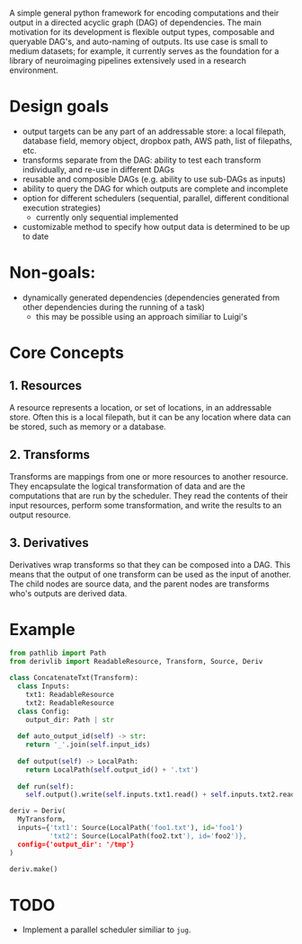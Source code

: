 A simple general python framework for encoding computations and their output in
a directed acyclic graph (DAG) of dependencies.  The main motivation for its
development is flexible output types, composable and queryable DAG's, and
auto-naming of outputs. Its use case is small to medium datasets; for example,
it currently serves as the foundation for a library of
neuroimaging pipelines extensively used in a research environment.

# Design goals

- output targets can be any part of an addressable store: a local filepath,
  database field, memory object, dropbox path, AWS path, list of filepaths, etc.
- transforms separate from the DAG: ability to test each transform individually, and re-use in different DAGs
- reusable and composible DAGs (e.g. ability to use sub-DAGs as inputs)
- ability to query the DAG for which outputs are complete and incomplete
- option for different schedulers (sequential, parallel, different conditional execution strategies)
  - currently only sequential implemented
- customizable method to specify how output data is determined to be up to date

# Non-goals:

- dynamically generated dependencies (dependencies generated from other dependencies during the running of a task)
  - this may be possible using an approach similiar to Luigi's

# Core Concepts

## 1. Resources

A resource represents a location, or set of locations, in an addressable store.
Often this is a local 
filepath, but it can be any location where data can be stored, such as memory or a database.

## 2. Transforms

Transforms are mappings from one or more resources to another resource.  They
encapsulate the logical transformation of data and are the computations that are
run by the scheduler.  They read the contents of their input resources, perform
some transformation, and write the results to an output resource.

## 3. Derivatives

Derivatives wrap transforms so that they can be composed into a DAG.  This means
that the output of one transform can be used as the input of another.  The child
nodes are source data, and the parent nodes are transforms who's outputs are
derived data.

# Example

``` python
from pathlib import Path
from derivlib import ReadableResource, Transform, Source, Deriv

class ConcatenateTxt(Transform):
  class Inputs:
    txt1: ReadableResource
    txt2: ReadableResource
  class Config:
    output_dir: Path | str
    
  def auto_output_id(self) -> str:
    return '_'.join(self.input_ids)
    
  def output(self) -> LocalPath:
    return LocalPath(self.output_id() + '.txt')
    
  def run(self):
    self.output().write(self.inputs.txt1.read() + self.inputs.txt2.read())

deriv = Deriv(
  MyTransform,
  inputs={'txt1': Source(LocalPath('foo1.txt'), id='foo1')
          'txt2': Source(LocalPath(foo2.txt'), id='foo2')},
  config={'output_dir': '/tmp'}
)

deriv.make()
```


# TODO

- Implement a parallel scheduler similiar to `jug`.
